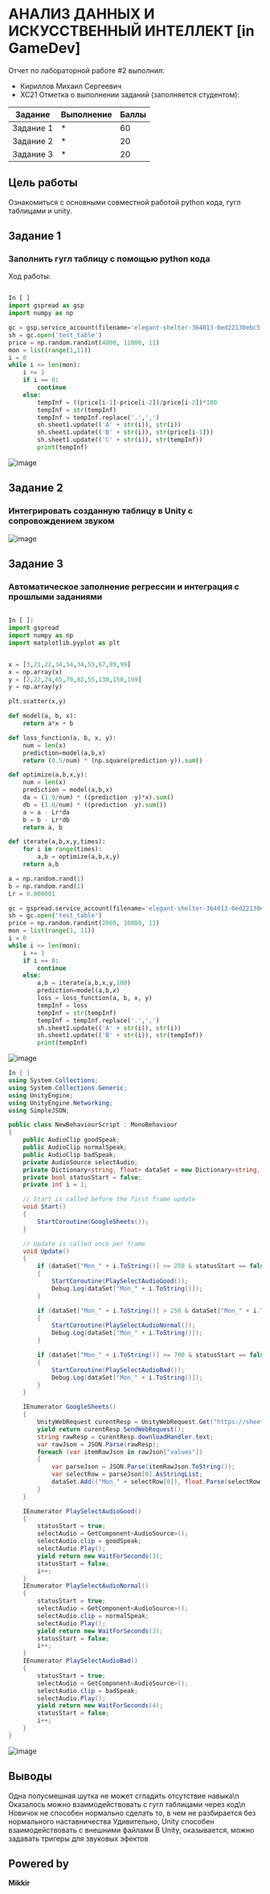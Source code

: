 # АНАЛИЗ ДАННЫХ И ИСКУССТВЕННЫЙ ИНТЕЛЛЕКТ [in GameDev]
Отчет по лабораторной работе #2 выполнил:
- Кириллов Михаил Сергеевич
- XC21
Отметка о выполнении заданий (заполняется студентом):

| Задание | Выполнение | Баллы |
| ------ | ------ | ------ |
| Задание 1 | * | 60 |
| Задание 2 | * | 20 |
| Задание 3 | * | 20 |


## Цель работы
Ознакомиться с основными совместной работой python кода, гугл таблицами и unity.

## Задание 1
### Заполнить гугл таблицу с помощью python кода
Ход работы:

```py

In [ ]
import gspread as gsp
import numpy as np

gc = gsp.service_account(filename='elegant-shelter-364013-0ed22130ebc5.json')
sh = gc.open('test_table')
price = np.random.randint(4000, 11000, 11)
mon = list(range(1,11))
i = 0
while i <= len(mon):
    i += 1
    if i == 0:
        continue
    else:
        tempInf = ((price[i-1]-price[i-2])/price[i-2])*100
        tempInf = str(tempInf)
        tempInf = tempInf.replace('.',',')
        sh.sheet1.update(('A' + str(i)), str(i))
        sh.sheet1.update(('B' + str(i)), str(price[i-1]))
        sh.sheet1.update(('C' + str(i)), str(tempInf))
        print(tempInf)
```

![image](https://user-images.githubusercontent.com/94719239/194373796-b8e7c788-88a7-4d66-a4bd-64725a66fdc7.png)


## Задание 2
### Интегрировать созданную таблицу в Unity с сопровождением звуком
![image](https://user-images.githubusercontent.com/94719239/194374227-3895c439-aeeb-4465-80a8-66f96808c46d.png)


## Задание 3
### Автоматическое заполнение регрессии и интеграция с прошлыми заданиями
```py

In [ ]:
import gspread
import numpy as np
import matplotlib.pyplot as plt


x = [3,21,22,34,54,34,55,67,89,99]
x = np.array(x)
y = [2,22,24,65,79,82,55,130,150,199]
y = np.array(y)

plt.scatter(x,y)

def model(a, b, x):
    return a*x + b

def loss_function(a, b, x, y):
    num = len(x)
    prediction=model(a,b,x)
    return (0.5/num) * (np.square(prediction-y)).sum()

def optimize(a,b,x,y):
    num = len(x)
    prediction = model(a,b,x)
    da = (1.0/num) * ((prediction -y)*x).sum()
    db = (1.0/num) * ((prediction -y).sum())
    a = a - Lr*da
    b = b - Lr*db
    return a, b

def iterate(a,b,x,y,times):
    for i in range(times):
        a,b = optimize(a,b,x,y)
    return a,b

a = np.random.rand(1)
b = np.random.rand(1)
Lr = 0.000001

gc = gspread.service_account(filename='elegant-shelter-364013-0ed22130ebc5.json')
sh = gc.open('test_table')
price = np.random.randint(2000, 10000, 11)
mon = list(range(1, 11))
i = 0
while i <= len(mon):
    i += 1
    if i == 0:
        continue
    else:
        a,b = iterate(a,b,x,y,100)
        prediction=model(a,b,x)
        loss = loss_function(a, b, x, y)
        tempInf = loss
        tempInf = str(tempInf)
        tempInf = tempInf.replace('.',',')
        sh.sheet1.update(('A' + str(i)), str(i))
        sh.sheet1.update(('B' + str(i)), str(tempInf))
        print(tempInf)

```
![image](https://user-images.githubusercontent.com/94719239/194374692-2d128e6e-943c-4b23-8de2-de2fc402401f.png)

```c#
In [ ]
using System.Collections;
using System.Collections.Generic;
using UnityEngine;
using UnityEngine.Networking;
using SimpleJSON;

public class NewBehaviourScript : MonoBehaviour
{
    public AudioClip goodSpeak;
    public AudioClip normalSpeak;
    public AudioClip badSpeak;
    private AudioSource selectAudio;
    private Dictionary<string, float> dataSet = new Dictionary<string, float>();
    private bool statusStart = false;
    private int i = 1;

    // Start is called before the first frame update
    void Start()
    {
        StartCoroutine(GoogleSheets());
    }

    // Update is called once per frame
    void Update()
    {
        if (dataSet["Mon_" + i.ToString()] <= 250 & statusStart == false & i != dataSet.Count)
        {
            StartCoroutine(PlaySelectAudioGood());
            Debug.Log(dataSet["Mon_" + i.ToString()]);
        }

        if (dataSet["Mon_" + i.ToString()] > 250 & dataSet["Mon_" + i.ToString()] < 700 & statusStart == false & i != dataSet.Count)
        {
            StartCoroutine(PlaySelectAudioNormal());
            Debug.Log(dataSet["Mon_" + i.ToString()]);
        }

        if (dataSet["Mon_" + i.ToString()] >= 700 & statusStart == false & i != dataSet.Count)
        {
            StartCoroutine(PlaySelectAudioBad());
            Debug.Log(dataSet["Mon_" + i.ToString()]);
        }
    }

    IEnumerator GoogleSheets()
    {
        UnityWebRequest curentResp = UnityWebRequest.Get("https://sheets.googleapis.com/v4/spreadsheets/1AsH1Z6uEysjAwXACRI2P4fhmjFNiuIq83tPdBO8McUA/values/Лист1?key=AIzaSyDnnwIH-R5dmOoDzYUD3EDGlTq7shDdKUU");
        yield return curentResp.SendWebRequest();
        string rawResp = curentResp.downloadHandler.text;
        var rawJson = JSON.Parse(rawResp);
        foreach (var itemRawJson in rawJson["values"])
        {
            var parseJson = JSON.Parse(itemRawJson.ToString());
            var selectRow = parseJson[0].AsStringList;
            dataSet.Add(("Mon_" + selectRow[0]), float.Parse(selectRow[1]));
        }
    }

    IEnumerator PlaySelectAudioGood()
    {
        statusStart = true;
        selectAudio = GetComponent<AudioSource>();
        selectAudio.clip = goodSpeak;
        selectAudio.Play();
        yield return new WaitForSeconds(3);
        statusStart = false;
        i++;
    }
    IEnumerator PlaySelectAudioNormal()
    {
        statusStart = true;
        selectAudio = GetComponent<AudioSource>();
        selectAudio.clip = normalSpeak;
        selectAudio.Play();
        yield return new WaitForSeconds(3);
        statusStart = false;
        i++;
    }
    IEnumerator PlaySelectAudioBad()
    {
        statusStart = true;
        selectAudio = GetComponent<AudioSource>();
        selectAudio.clip = badSpeak;
        selectAudio.Play();
        yield return new WaitForSeconds(4);
        statusStart = false;
        i++;
    }
}
```
![image](https://user-images.githubusercontent.com/94719239/194375475-3e33ae91-82f9-471a-87e2-49e881eb765d.png)


## Выводы

Одна полусмешная шутка не может сгладить отсутствие навыка\n
Оказалось можно взаимодействовать с гугл таблицами через код\n
Новичок не способен нормально сделать то, в чем не разбирается без нормального наставничества
Удивительно, Unity способен взаимодействовать с внешними файлами
В Unity, оказывается, можно задавать тригеры для звуковых эфектов

## Powered by

**Mikkir**
